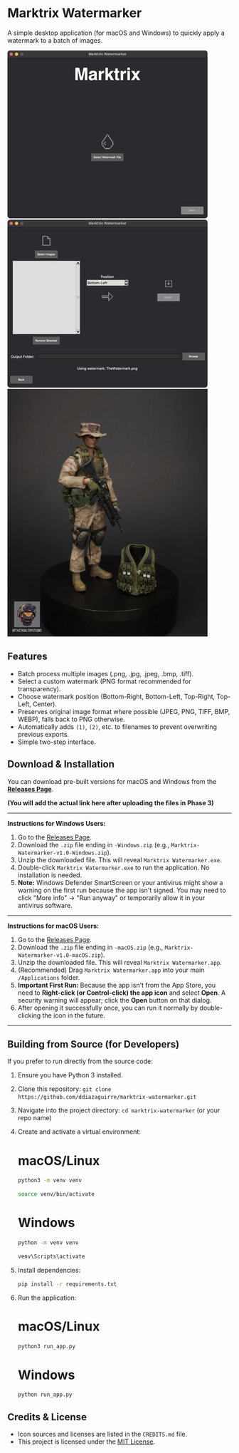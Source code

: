 # Marktrix Watermarker

A simple desktop application (for macOS and Windows) to quickly apply a watermark to a batch of images.

![Starting Interface of Marktrix Watermarker](./screenshots/marktrix-start.jpg)
![Main Interface of Marktrix Watermarker](./screenshots/marktrix-main-interface.jpg)
![Example Output](./screenshots/marktrix-example-output.jpg)

## Features

- Batch process multiple images (.png, .jpg, .jpeg, .bmp, .tiff).
- Select a custom watermark (PNG format recommended for transparency).
- Choose watermark position (Bottom-Right, Bottom-Left, Top-Right, Top-Left, Center).
- Preserves original image format where possible (JPEG, PNG, TIFF, BMP, WEBP), falls back to PNG otherwise.
- Automatically adds `(1)`, `(2)`, etc. to filenames to prevent overwriting previous exports.
- Simple two-step interface.

## Download & Installation

You can download pre-built versions for macOS and Windows from the **[Releases Page](link-to-your-github-releases-page)**.

**(You will add the actual link here after uploading the files in Phase 3)**

---

**Instructions for Windows Users:**

1.  Go to the [Releases Page](link-to-your-github-releases-page).
2.  Download the `.zip` file ending in `-Windows.zip` (e.g., `Marktrix-Watermarker-v1.0-Windows.zip`).
3.  Unzip the downloaded file. This will reveal `Marktrix Watermarker.exe`.
4.  Double-click `Marktrix Watermarker.exe` to run the application. No installation is needed.
5.  **Note:** Windows Defender SmartScreen or your antivirus might show a warning on the first run because the app isn't signed. You may need to click "More info" -> "Run anyway" or temporarily allow it in your antivirus software.

---

**Instructions for macOS Users:**

1.  Go to the [Releases Page](link-to-your-github-releases-page).
2.  Download the `.zip` file ending in `-macOS.zip` (e.g., `Marktrix-Watermarker-v1.0-macOS.zip`).
3.  Unzip the downloaded file. This will reveal `Marktrix Watermarker.app`.
4.  (Recommended) Drag `Marktrix Watermarker.app` into your main `/Applications` folder.
5.  **Important First Run:** Because the app isn't from the App Store, you need to **Right-click (or Control-click) the app icon** and select **Open**. A security warning will appear; click the **Open** button on that dialog.
6.  After opening it successfully once, you can run it normally by double-clicking the icon in the future.

---

## Building from Source (for Developers)

If you prefer to run directly from the source code:

1.  Ensure you have Python 3 installed.
2.  Clone this repository: `git clone https://github.com/ddiazaguirre/marktrix-watermarker.git`
3.  Navigate into the project directory: `cd marktrix-watermarker` (or your repo name)
4.  Create and activate a virtual environment:

    # macOS/Linux

    ```bash
    python3 -m venv venv

    ```

    ```bash
    source venv/bin/activate
    ```

    # Windows

    ```bash
    python -m venv venv
    ```

    ```bash
    venv\Scripts\activate

    ```

5.  Install dependencies:
    ```bash
    pip install -r requirements.txt
    ```
6.  Run the application:
    # macOS/Linux
    ```bash
    python3 run_app.py
    ```
    # Windows
    ```bash
    python run_app.py
    ```

## Credits & License

- Icon sources and licenses are listed in the `CREDITS.md` file.
- This project is licensed under the [MIT License](LICENSE).

